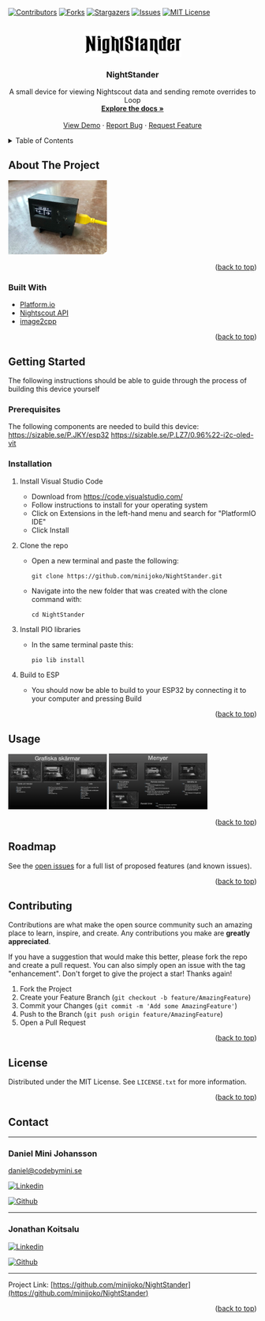 <div id="top"></div>


[![Contributors][contributors-shield]][contributors-url]
[![Forks][forks-shield]][forks-url]
[![Stargazers][stars-shield]][stars-url]
[![Issues][issues-shield]][issues-url]
[![MIT License][license-shield]][license-url]



<!-- PROJECT LOGO -->
<br />
<div align="center">
  <a href="https://github.com/MiniJoko/NightStander">
    <img src="resources/img/nightstander.png" alt="Logo" width="200">
  </a>

<h3 align="center">NightStander</h3>

  <p align="center">
    A small device for viewing Nightscout data and sending remote overrides to Loop
    <br />
    <a href="https://github.com/MiniJoko/NightStander"><strong>Explore the docs »</strong></a>
    <br />
    <br />
    <a href="https://github.com/MiniJoko/NightStander">View Demo</a>
    ·
    <a href="https://github.com/MiniJoko/NightStander/issues">Report Bug</a>
    ·
    <a href="https://github.com/MiniJoko/NightStander/issues">Request Feature</a>
  </p>
</div>



<!-- TABLE OF CONTENTS -->
<details>
  <summary>Table of Contents</summary>
  <ol>
    <li>
      <a href="#about-the-project">About The Project</a>
      <ul>
        <li><a href="#built-with">Built With</a></li>
      </ul>
    </li>
    <li>
      <a href="#getting-started">Getting Started</a>
      <ul>
        <li><a href="#prerequisites">Prerequisites</a></li>
        <li><a href="#installation">Installation</a></li>
      </ul>
    </li>
    <li><a href="#usage">Usage</a></li>
    <li><a href="#roadmap">Roadmap</a></li>
    <li><a href="#contributing">Contributing</a></li>
    <li><a href="#license">License</a></li>
    <li><a href="#contact">Contact</a></li>
    <li><a href="#acknowledgments">Acknowledgments</a></li>
  </ol>
</details>



<!-- ABOUT THE PROJECT -->
## About The Project

<img src="resources/img/product.png" alt="product" width="200">


<p align="right">(<a href="#top">back to top</a>)</p>



### Built With

* [Platform.io](https://platformio.org/)
* [Nightscout API](https://nightscout.info/)
* [image2cpp](https://javl.github.io/image2cpp/)


<p align="right">(<a href="#top">back to top</a>)</p>



<!-- GETTING STARTED -->
## Getting Started
The following instructions should be able to guide through the process of building this device yourself

### Prerequisites
The following components are needed to build this device:
https://sizable.se/P.JKY/esp32
https://sizable.se/P.LZ7/0.96%22-i2c-oled-vit


### Installation

1. Install Visual Studio Code
   * Download from https://code.visualstudio.com/
   * Follow instructions to install for your operating system
   * Click on Extensions in the left-hand menu and search for "PlatformIO IDE"
   * Click Install

2. Clone the repo
   * Open a new terminal and paste the following:

     ```
     git clone https://github.com/minijoko/NightStander.git
     ```
   * Navigate into the new folder that was created with the clone command with:
     ```
     cd NightStander
     ```

3. Install PIO libraries
   * In the same terminal paste this: 
     ```sh
     pio lib install
     ```
4. Build to ESP
   * You should now be able to build to your ESP32 by connecting it to your computer and pressing Build
   

<p align="right">(<a href="#top">back to top</a>)</p>



<!-- USAGE EXAMPLES -->
## Usage
<img src="resources/img/graphic.png" alt="Logo" width="200">
<img src="resources/img/menu.png" alt="Logo" width="200">


<p align="right">(<a href="#top">back to top</a>)</p>



<!-- ROADMAP -->
## Roadmap


See the [open issues](https://github.com/minijoko/NightStander/issues) for a full list of proposed features (and known issues).

<p align="right">(<a href="#top">back to top</a>)</p>



<!-- CONTRIBUTING -->
## Contributing

Contributions are what make the open source community such an amazing place to learn, inspire, and create. Any contributions you make are **greatly appreciated**.

If you have a suggestion that would make this better, please fork the repo and create a pull request. You can also simply open an issue with the tag "enhancement".
Don't forget to give the project a star! Thanks again!

1. Fork the Project
2. Create your Feature Branch (`git checkout -b feature/AmazingFeature`)
3. Commit your Changes (`git commit -m 'Add some AmazingFeature'`)
4. Push to the Branch (`git push origin feature/AmazingFeature`)
5. Open a Pull Request

<p align="right">(<a href="#top">back to top</a>)</p>



<!-- LICENSE -->
## License

Distributed under the MIT License. See `LICENSE.txt` for more information.

<p align="right">(<a href="#top">back to top</a>)</p>



<!-- CONTACT -->
## Contact
---
### Daniel Mini Johansson  
daniel@codebymini.se

[![Linkedin][linkedin]][linkedin-url-daniel]

[![Github][github]][github-url-daniel]


---

### Jonathan Koitsalu

[![Linkedin][linkedin]][linkedin-url-joko]

[![Github][github]][github-url-joko]

---

Project Link: [https://github.com/minijoko/NightStander](https://github.com/minijoko/NightStander)

<p align="right">(<a href="#top">back to top</a>)</p>


<!-- MARKDOWN LINKS & IMAGES -->
<!-- https://www.markdownguide.org/basic-syntax/#reference-style-links -->
[linkedin]: https://img.shields.io/badge/LinkedIn-0077B5?style=for-the-badge&logo=linkedin&logoColor=white

[github]: https://img.shields.io/badge/GitHub-100000?style=for-the-badge&logo=github&logoColor=white

[contributors-shield]: https://img.shields.io/github/contributors/minijoko/NightStander.svg?style=for-the-badge
[contributors-url]: https://github.com/minijoko/NightStander/graphs/contributors
[forks-shield]: https://img.shields.io/github/forks/minijoko/NightStander.svg?style=for-the-badge
[forks-url]: https://github.com/minijoko/NightStander/network/members
[stars-shield]: https://img.shields.io/github/stars/minijoko/NightStander.svg?style=for-the-badge
[stars-url]: https://github.com/minijoko/NightStander/stargazers
[issues-shield]: https://img.shields.io/github/issues/minijoko/NightStander.svg?style=for-the-badge
[issues-url]: https://github.com/minijoko/NightStander/issues
[license-shield]: https://img.shields.io/github/license/minijoko/NightStander.svg?style=for-the-badge
[license-url]: https://github.com/minijoko/NightStander/blob/master/LICENSE.txt
[linkedin-shield]: https://img.shields.io/badge/-LinkedIn-black.svg?style=for-the-badge&logo=linkedin&colorB=555
[linkedin-url-daniel]: https://www.linkedin.com/in/daniel-johansson-4b099219a/
[product-screenshot]: images/screenshot.png
[linkedin-url-joko]: https://www.linkedin.com/in/jonathan-koitsalu-5885b3160/
[github-url-joko]: https://github.com/jonathankoitsalu/
[github-url-daniel]: https://github.com/codebymini
<!-- README template from https://github.com/othneildrew/Best-README-Template -->
